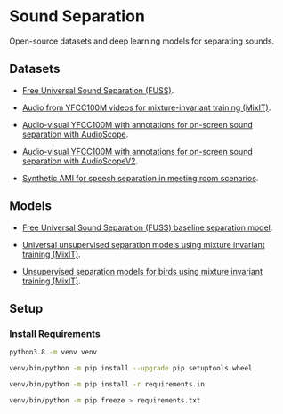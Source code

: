 # Sound Separation

Open-source datasets and deep learning models for separating sounds.

## Datasets

* [Free Universal Sound Separation (FUSS)](https://github.com/google-research/sound-separation/blob/master/datasets/fuss/FUSS_license_doc/README.md).

* [Audio from YFCC100M videos for mixture-invariant training (MixIT)](https://github.com/google-research/sound-separation/blob/master/datasets/yfcc100m/README.md).

* [Audio-visual YFCC100M with annotations for on-screen sound separation with AudioScope](https://github.com/google-research/sound-separation/blob/master/datasets/audioscope/README.md).

* [Audio-visual YFCC100M with annotations for on-screen sound separation with AudioScopeV2](https://github.com/google-research/sound-separation/blob/master/datasets/audioscope-v2/README.md).

* [Synthetic AMI for speech separation in meeting room scenarios](https://github.com/google-research/sound-separation/blob/master/datasets/synthetic_ami/README.md).

## Models

* [Free Universal Sound Separation (FUSS) baseline separation model](https://github.com/google-research/sound-separation/tree/master/models/dcase2020_fuss_baseline/README.md).

* [Universal unsupervised separation models using mixture invariant training (MixIT)](https://github.com/google-research/sound-separation/tree/master/models/neurips2020_mixit/README.md).

* [Unsupervised separation models for birds using mixture invariant training (MixIT)](https://github.com/google-research/sound-separation/tree/master/models/bird_mixit/README.md).

## Setup

### Install Requirements

```bash
python3.8 -m venv venv
```

```bash
venv/bin/python -m pip install --upgrade pip setuptools wheel
```

```bash
venv/bin/python -m pip install -r requirements.in
```

```bash
venv/bin/python -m pip freeze > requirements.txt
```
